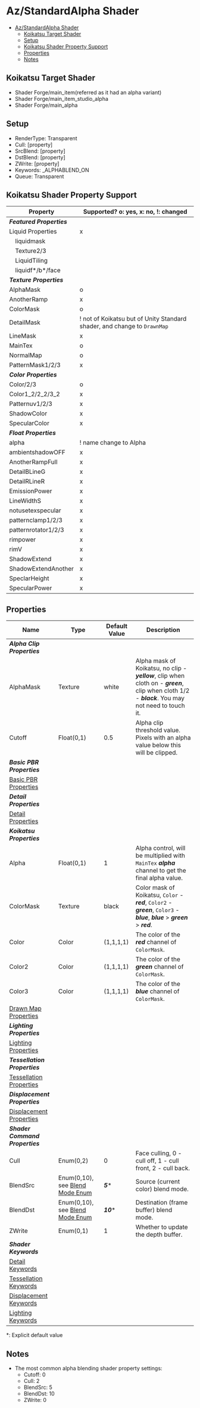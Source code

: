 # Az/StandardAlpha Shader

- [Az/StandardAlpha Shader](#azstandardalpha-shader)
  - [Koikatsu Target Shader](#koikatsu-target-shader)
  - [Setup](#setup)
  - [Koikatsu Shader Property Support](#koikatsu-shader-property-support)
  - [Properties](#properties)
  - [Notes](#notes)

## Koikatsu Target Shader
- Shader Forge/main_item(referred as it had an alpha variant)
- Shader Forge/main_item_studio_alpha
- Shader Forge/main_alpha

## Setup
- RenderType: Transparent    
- Cull: [property]     
- SrcBlend: [property]     
- DstBlend: [property]     
- ZWrite: [property]     
- Keywords: _ALPHABLEND_ON 
- Queue: Transparent    

## Koikatsu Shader Property Support
| Property                  | Supported? o: yes, x: no, !: changed                                     |
| ------------------------- | ------------------------------------------------------------------------ |
| ***Featured Properties*** |                                                                          |
| Liquid Properties         | x                                                                        |
| &#x3000;liquidmask        |                                                                          |
| &#x3000;Texture2/3        |                                                                          |
| &#x3000;LiquidTiling      |                                                                          |
| &#x3000;liquidf*/b*/face  |                                                                          |
| ***Texture Properties***  |                                                                          |
| AlphaMask                 | o                                                                        |
| AnotherRamp               | x                                                                        |
| ColorMask                 | o                                                                        |
| DetailMask                | ! not of Koikatsu but of Unity Standard shader, and change to `DrawnMap` |
| LineMask                  | x                                                                        |
| MainTex                   | o                                                                        |
| NormalMap                 | o                                                                        |
| PatternMask1/2/3          | x                                                                        |
| ***Color Properties***    |                                                                          |
| Color/2/3                 | o                                                                        |
| Color1_2/2_2/3_2          | x                                                                        |
| Patternuv1/2/3            | x                                                                        |
| ShadowColor               | x                                                                        |
| SpecularColor             | x                                                                        |
| ***Float Properties***    |                                                                          |
| alpha                     | ! name change to Alpha                                                   |
| ambientshadowOFF          | x                                                                        |
| AnotherRampFull           | x                                                                        |
| DetailBLineG              | x                                                                        |
| DetailRLineR              | x                                                                        |
| EmissionPower             | x                                                                        |
| LineWidthS                | x                                                                        |
| notusetexspecular         | x                                                                        |
| patternclamp1/2/3         | x                                                                        |
| patternrotator1/2/3       | x                                                                        |
| rimpower                  | x                                                                        |
| rimV                      | x                                                                        |
| ShadowExtend              | x                                                                        |
| ShadowExtendAnother       | x                                                                        |
| SpeclarHeight             | x                                                                        |
| SpecularPower             | x                                                                        |

## Properties
| Name                                                             | Type                                                  | Default Value | Description                                                                                                                                        |
| ---------------------------------------------------------------- | ----------------------------------------------------- | ------------- | -------------------------------------------------------------------------------------------------------------------------------------------------- |
| ***Alpha Clip Properties***                                      |                                                       |               |                                                                                                                                                    |
| AlphaMask                                                        | Texture                                               | white         | Alpha mask of Koikatsu, no clip - ***yellow***, clip when cloth on - ***green***, clip when cloth 1/2 - ***black***. You may not need to touch it. |
| Cutoff                                                           | Float(0,1)                                            | 0.5           | Alpha clip threshold value. Pixels with an alpha value below this will be clipped.                                                                 |
| ***Basic PBR Properties***                                       |                                                       |               |                                                                                                                                                    |
| [Basic PBR Properties](basic_pbr_properties.md)                  |                                                       |               |                                                                                                                                                    |
| ***Detail Properties***                                          |                                                       |               |                                                                                                                                                    |
| [Detail Properties](detail_properties.md#properties)             |                                                       |               |                                                                                                                                                    |
| ***Koikatsu Properties***                                        |                                                       |               |                                                                                                                                                    |
| Alpha                                                            | Float(0,1)                                            | 1             | Alpha control, will be multiplied with `MainTex` ***alpha*** channel to get the final alpha value.                                                 |
| ColorMask                                                        | Texture                                               | black         | Color mask of Koikatsu, `Color` - ***red***, `Color2` - ***green***, `Color3` - ***blue***, ***blue*** > ***green*** > ***red***.                  |
| Color                                                            | Color                                                 | (1,1,1,1)     | The color of the ***red*** channel of `ColorMask`.                                                                                                 |
| Color2                                                           | Color                                                 | (1,1,1,1)     | The color of the ***green*** channel of `ColorMask`.                                                                                               |
| Color3                                                           | Color                                                 | (1,1,1,1)     | The color of the ***blue*** channel of `ColorMask`.                                                                                                |
| [Drawn Map Properties](drawn_map_properties.md)                  |                                                       |               |                                                                                                                                                    |
| ***Lighting Properties***                                        |                                                       |               |                                                                                                                                                    |
| [Lighting Properties](lighting_properties.md#properties)         |                                                       |               |                                                                                                                                                    |
| ***Tessellation Properties***                                    |                                                       |               |                                                                                                                                                    |
| [Tessellation Properties](tessellation_properties.md#properties) |                                                       |               |                                                                                                                                                    |
| ***Displacement Properties***                                    |                                                       |               |                                                                                                                                                    |
| [Displacement Properties](displacement_properties.md#properties) |                                                       |               |                                                                                                                                                    |
| ***Shader Command Properties***                                  |                                                       |               |                                                                                                                                                    |
| Cull                                                             | Enum(0,2)                                             | 0             | Face culling, 0 - cull off, 1 - cull front, 2 - cull back.                                                                                         |
| BlendSrc                                                         | Enum(0,10), see [Blend Mode Enum](blend_mode_enum.md) | ***5****      | Source (current color) blend mode.                                                                                                                 |
| BlendDst                                                         | Enum(0,10), see [Blend Mode Enum](blend_mode_enum.md) | ***10****     | Destination (frame buffer) blend mode.                                                                                                             |
| ZWrite                                                           | Enum(0,1)                                             | 1             | Whether to update the depth buffer.                                                                                                                |
| ***Shader Keywords***                                            |                                                       |               |                                                                                                                                                    |
| [Detail Keywords](detail_properties.md#keywords)                 |                                                       |               |                                                                                                                                                    |
| [Tessellation Keywords](tessellation_properties.md#keywords)     |                                                       |               |                                                                                                                                                    |
| [Displacement Keywords](displacement_properties.md#keywords)     |                                                       |               |                                                                                                                                                    |
| [Lighting Keywords](lighting_properties.md#keywords)             |                                                       |               |                                                                                                                                                    |

*: Explicit default value

## Notes
- The most common alpha blending shader property settings:
  - Cutoff: 0 
  - Cull: 2
  - BlendSrc: 5
  - BlendDst: 10
  - ZWrite: 0